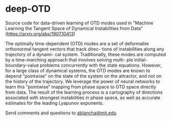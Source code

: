 # deep-OTD

Source code for data-driven learning of OTD modes used in "Machine Learning the Tangent Space of Dynamical Instabilities from Data" (https://arxiv.org/abs/1907.10413)

The optimally time-dependent (OTD) modes are a set of deformable orthonormal tangent vectors that track direc- tions of instabilities along any trajectory of a dynami- cal system. Traditionally, these modes are computed by a time-marching approach that involves solving multi- ple initial-boundary-value problems concurrently with the state equations. However, for a large class of dynamical systems, the OTD modes are known to depend “pointwise” on the state of the system on the attractor, and not on the history of the trajectory. We leverage the power of neural networks to learn this “pointwise” mapping from phase space to OTD space directly from data. The result of the learning process is a cartography of directions associated with strongest instabilities in phase space, as well as accurate estimates for the leading Lyapunov exponents.

Send comments and questions to ablancha@mit.edu
